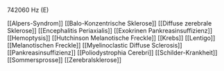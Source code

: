 742060 Hz (E)

[[Alpers-Syndrom]]
[[Balo-Konzentrische Sklerose]]
[[Diffuse zerebrale Sklerose]]
[[Encephalitis Periaxialis]]
[[Exokrinen Pankreasinsuffizienz]]
[[Hemoptysis]]
[[Hutchinson Melanotische Freckle]]
[[Krebs]]
[[Lentigo]]
[[Melanotischen Freckle]]
[[Myelinoclastic Diffuse Sclerosis]]
[[Pankreasinsuffizienz]]
[[Poliodystrophia Cerebri]]
[[Schilder-Krankheit]]
[[Sommersprosse]]
[[Zerebralsklerose]]